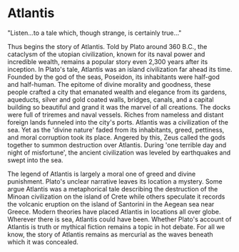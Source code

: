 # Atlantis
"Listen…to a tale which, though strange, is certainly true…" 

Thus begins the story of Atlantis. Told by Plato around 360 B.C., the cataclysm of the utopian civilization, known for its naval power and incredible wealth, remains a popular story even 2,300 years after its inception. In Plato's tale, Atlantis was an island civilization far ahead its time. Founded by the god of the seas, Poseidon, its inhabitants were half-god and half-human. The epitome of divine morality and goodness, these people crafted a city that emanated wealth and elegance from its gardens, aqueducts, silver and gold coated walls, bridges, canals, and a capital building so beautiful and grand it was the marvel of all creations. The docks were full of triremes and naval vessels. Riches from nameless and distant foreign lands funneled into the city's ports. Atlantis was a civilization of the sea. Yet as the 'divine nature' faded from its inhabitants, greed, pettiness, and moral corruption took its place. Angered by this, Zeus called the gods together to summon destruction over Atlantis. During 'one terrible day and night of misfortune', the ancient civilization was leveled by earthquakes and swept into the sea.  

The legend of Atlantis is largely a moral one of greed and divine punishment. Plato's unclear narrative leaves its location a mystery. Some argue Atlantis was a metaphorical tale describing the destruction of the Minoan civilization on the island of Crete while others speculate it records the volcanic eruption on the island of Santorini in the Aegean sea near Greece. Modern theories have placed Atlantis in locations all over globe. Wherever there is sea, Atlantis could have been. Whether Plato's account of Atlantis is truth or mythical fiction remains a topic in hot debate. For all we know, the story of Atlantis remains as mercurial as the waves beneath which it was concealed.
